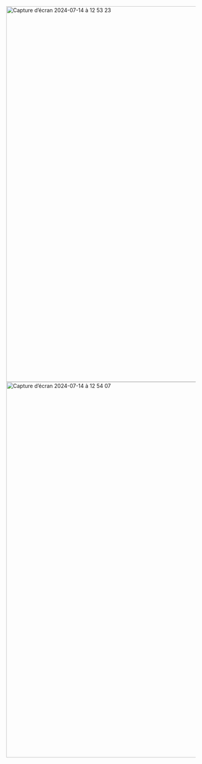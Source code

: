 <img width="996" alt="Capture d’écran 2024-07-14 à 12 53 23" src="https://github.com/user-attachments/assets/1507a928-6671-421e-a169-081c1aa736ef">
<img width="996" alt="Capture d’écran 2024-07-14 à 12 54 07" src="https://github.com/user-attachments/assets/638f3b56-c122-41c7-ba80-5a1f44dce717">
